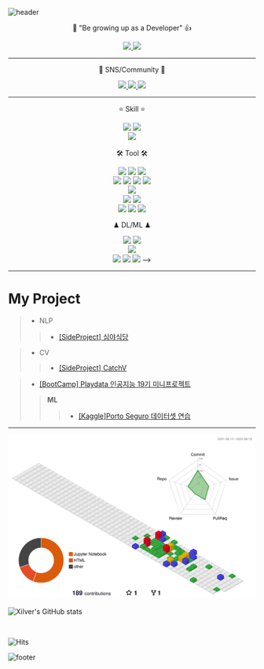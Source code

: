 ![header](https://capsule-render.vercel.app/api?type=waving&color=8B00FF&height=300&section=header&text=Eunho's%20Github&fontSize=90&animation=fadeIn&fontAlignY=38&desc=The%20target%20Domain%20:%20CV/NLP&descAlignY=51&descAlign=62)

<p align='center'> 💪 "Be growing up as a Developer" 👍 </p>

<p align='center'>
  <a href="https://github.com/xilverh0ya/MyStudy/issues">
    <img src="https://img.shields.io/badge/%20ISSUE%20-%23F7DF1E.svg?&style=for-the-badge&&logoColor=white"/>
  </a>
  <a href="https://github.com/xilverh0ya/Midnight_Diner/issues">
    <img src="https://img.shields.io/badge/PROJECT%20ISSUE%20-%23F7DF1E.svg?&style=for-the-badge&&logoColor=white"/>
  </a>
</p>

---

<p align='center'> 👋 SNS/Community 👋 </p>
<p align='center'>
  <a href="https://xilverh0ya.github.io/">
    <img src="https://img.shields.io/badge/DevBlog-222222?logo=Blogger&logoColor=white"/>
  </a>
  <a href="https://www.instagram.com/h0ya95/">
    <img src="https://img.shields.io/badge/Instagram-E4405F?logo=Instagram&logoColor=white"/>
  </a>
  </a>
  <a href="https://stackoverflow.com/users/18604002/xilver-h0ya">
    <img src="https://img.shields.io/badge/Stack Overflow-F58025?logo=Stack Overflow&logoColor=white"/>
  </a>
</p>

___

<p align='center'> ⭐ Skill ⭐ </p>
<p align='center'>
  <img src="https://img.shields.io/badge/Python-3776AB?style=flat-square&logo=Python&logoColor=white"/>
  <img src="https://img.shields.io/badge/JAVA-007396?style=flat-square&logo=Java&logoColor=white"/>
  <br>
  <img src="https://img.shields.io/badge/Markdown-000000?logo=Markdown&logoColor=white"/>
  <!--
  <img src="https://img.shields.io/badge/Spring-6DB33F?style=flat-square&logo=Spring&logoColor=white"/>
  <img src="https://img.shields.io/badge/jQuery-0769AD?style=flat-square&logo=jQuery&logoColor=white"/>
  <img src="https://img.shields.io/badge/JavaScript-F7DF1E?style=flat-square&logo=JavaScript&logoColor=black"/>
  -->
</p>

<p align='center'> 🛠 Tool 🛠 </p>
<p align='center'>
  <img src="https://img.shields.io/badge/Eclipse-2C2255?logo=Eclipse IDE&logoColor=white"/>
  <img src="https://img.shields.io/badge/IntelliJ-000000?logo=IntelliJ IDEA&logoColor=white"/>
  <img src="https://img.shields.io/badge/Android Studio-3DDC84?logo=Android Studio&logoColor=white"/>
  <br>
  <img src="https://img.shields.io/badge/Jupyter-F37626?logo=Jupyter&logoColor=white"/>
  <img src="https://img.shields.io/badge/Anaconda-44A833?logo=Anaconda&logoColor=white"/>
  <img src="https://img.shields.io/badge/Google Colab-FFAE1A?logo=GoogleColab&logoColor=white"/>
  <img src="https://img.shields.io/badge/Pycharm-000000?logo=Pycharm&logoColor=white"/>
  <br>
  <img src="https://img.shields.io/badge/Visual Studio Code-007ACC?logo=Visual Studio Code&logoColor=white"/>
  <br>
  <img src="https://img.shields.io/badge/MySQL-4479A1?logo=MySQL&logoColor=white"/>
  <img src="https://img.shields.io/badge/Oracle-F80000?logo=Oracle&logoColor=white"/>
  <br>
  <img src="https://img.shields.io/badge/Slack-4A154B?logo=Slack&logoColor=white"/>
  <img src="https://img.shields.io/badge/Git-F05032?logo=Git&logoColor=white"/>
  <img src="https://img.shields.io/badge/Github-181717?logo=Github&logoColor=white"/>
  <br>
  <!--
  <img src="https://img.shields.io/badge/PyTorch-EE4C2C?logo=PyTorch&logoColor=white"/>
  <img src="https://img.shields.io/badge/Anaconda-44A833?logo=Anaconda&logoColor=white"/>
  -->
</p>

<p align='center'> ♟ DL/ML ♟ </p>

<p align='center'>
  <img src="https://img.shields.io/badge/Pandas-150458?logo=pandas&logoColor=white"/>
  <img src="https://img.shields.io/badge/NumPy-013243?logo=NumPy&logoColor=white"/>
  <br>
  <img src="https://img.shields.io/badge/OpenCV-5C3EE8?logo=OpenCV&logoColor=white"/>
  <br>
  <img src="https://img.shields.io/badge/TensorFlow-FF6F00?logo=TensorFlow&logoColor=white"/>
  <img src="https://img.shields.io/badge/Keras-D00000?logo=Keras&logoColor=white"/>
  <img src="https://img.shields.io/badge/PyTorch-EE4C2C?logo=PyTorch&logoColor=white"/>
  -->
</p>


___


# My Project

> * NLP
>> * [[SideProject] 심야식당](https://github.com/xilverh0ya/Midnight_Diner)

> * CV
>> * [[SideProject] CatchV]()

> * [[BootCamp] Playdata 인공지능 19기 미니프로젝트](https://github.com/xilverh0ya/MyStudy/tree/master/06_Mini_Project)
>> **ML**
>>> * [[Kaggle]Porto Seguro 데이터셋 연습](https://github.com/xilverh0ya/MyStudy/tree/master/06_Mini_Project/Kaggle_01_Porto%20Seguro%20Dataset%20Prac)

___

![](./profile-3d-contrib/profile-gitblock.svg)


![Xilver's GitHub stats](https://github-readme-stats.vercel.app/api?username=xilverh0ya&&show_icons=true&theme=radical)

 <br>
 
![Hits](https://hits.seeyoufarm.com/api/count/incr/badge.svg?url=https%3A%2F%2Fgithub.com%2Fxilverh0ya&count_bg=%2379C83D&title_bg=%23555555&icon=&icon_color=%23E7E7E7&title=hits&edge_flat=false)
             
![footer](https://capsule-render.vercel.app/api?section=footer&type=waving&color=8B00FF)
